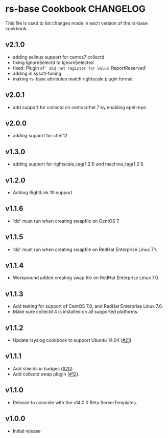 rs-base Cookbook CHANGELOG
==========================

This file is used to list changes made in each version of the rs-base cookbook.

v2.1.0
------
- adding selinux support for centos7 collectd
- fixing IgnoreSelectd to IgnoreSelected
- fixed: Plugin `df' did not register for value `ReportReserved'
- adding in sysctl-tuning
- making rs-base attributes match rightscale plugin format

v2.0.1
------
- add support for collectd on centos/rhel 7 by enabling epel repo

v2.0.0
------
- adding support for chef12

v1.3.0
------

- adding support for rightscale_tag(1.2.1) and machine_tag(1.2.1)

v1.2.0
------

- Adding RightLink 10 support

v1.1.6
------

- 'dd' must run when creating swapfile on CentOS 7.

v1.1.5
------

- 'dd' must run when creating swapfile on RedHat Enterprise Linux 7.1.

v1.1.4
------

- Workaround added creating swap file on RedHat Enterprise Linux 7.0.

v1.1.3
------

- Add testing for support of CentOS 7.0, and RedHat Enterprise Linux 7.0.
- Make sure collectd 4 is installed on all supported platforms.

v1.1.2
------

- Update rsyslog cookbook to support Ubuntu 14.04 ([#21][]).

v1.1.1
------

- Add shields.io badges ([#20][]).
- Add collectd swap plugin ([#12][]).

v1.1.0
------

- Release to coincide with the v14.0.0 Beta ServerTemplates.

v1.0.0
------

- Initial release

<!--- The following link definition list is generated by PimpMyChangelog --->
[#12]: https://github.com/rightscale-cookbooks/rs-base/issues/12
[#20]: https://github.com/rightscale-cookbooks/rs-base/issues/20
[#21]: https://github.com/rightscale-cookbooks/rs-base/issues/21
